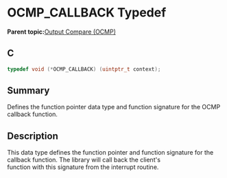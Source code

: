# OCMP\_CALLBACK Typedef

**Parent topic:**[Output Compare \(OCMP\)](GUID-B86A6AAC-1577-4BDA-9CB1-5E0BA2789DD9.md)

## C

```c
typedef void (*OCMP_CALLBACK) (uintptr_t context);

```

## Summary

Defines the function pointer data type and function signature for the OCMP callback function.

## Description

This data type defines the function pointer and function signature for the<br />callback function. The library will call back the client's<br />function with this signature from the interrupt routine.

